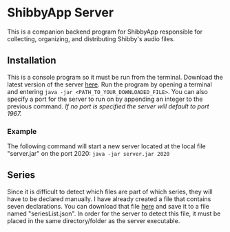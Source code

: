 # ShibbyApp Server
This is a companion backend program for ShibbyApp responsible for collecting, organizing, and distributing Shibby's audio files.

## Installation
This is a console program so it must be run from the terminal. Download the latest version of the server [here](https://github.com/kraowx/shibbyapp-server/releases/latest). Run the program by opening a terminal and entering ```java -jar <PATH_TO_YOUR_DOWNLOADED_FILE>```. You can also specify a port for the server to run on by appending an integer to the previous command. *If no port is specified the server will default to port 1967.*

### Example
The following command will start a new server located at the local file "server.jar" on the port 2020: ```java -jar server.jar 2020```

## Series
Since it is difficult to detect which files are part of which series, they will have to be declared manually. I have already created a file that contains seven declarations. You can download that file [here](https://raw.githubusercontent.com/kraowx/shibbyapp-server/master/seriesList.json) and save it to a file named "seriesList.json". In order for the server to detect this file, it must be placed in the same directory/folder as the server executable.
